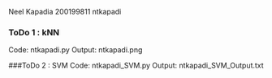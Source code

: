 Neel Kapadia
200199811
ntkapadi

### ToDo 1 : kNN
Code: ntkapadi.py
Output: ntkapadi.png

###ToDo 2 : SVM
Code: ntkapadi_SVM.py
Output: ntkapadi_SVM_Output.txt
